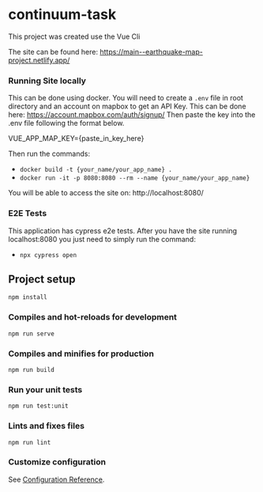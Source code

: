 # continuum-task

This project was created use the Vue Cli

The site can be found here: https://main--earthquake-map-project.netlify.app/

### Running Site locally

This can be done using docker.
You will need to create a `.env` file in root directory and an account on mapbox to get an API Key.
This can be done here: https://account.mapbox.com/auth/signup/
Then paste the key into the .env file following the format below.

VUE_APP_MAP_KEY={paste_in_key_here}

Then run the commands:

- `docker build -t {your_name/your_app_name} .`
- `docker run -it -p 8080:8080 --rm --name {your_name/your_app_name}`

You will be able to access the site on: http://localhost:8080/

### E2E Tests

This application has cypress e2e tests. After you have the site running localhost:8080 you just need to simply run the command:

- `npx cypress open`

## Project setup

```
npm install
```

### Compiles and hot-reloads for development

```
npm run serve
```

### Compiles and minifies for production

```
npm run build
```

### Run your unit tests

```
npm run test:unit
```

### Lints and fixes files

```
npm run lint
```

### Customize configuration

See [Configuration Reference](https://cli.vuejs.org/config/).
